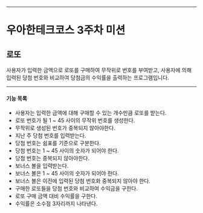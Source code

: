 - - -
우아한테크코스 3주차 미션
===========================
로또
-------
사용자가 입력한 금액으로 로또를 구매하여 무작위로 번호를 부여받고, 사용자에 의해 입력된
당첨 번호와 비교하여 당첨금의 수익률을 출력하는 프로그램입니다.
- - -
#### 기능 목록
* 사용자는 입력한 금액에 대해 구매할 수 있는 개수만큼 로또를 받는다.
* 로또 번호가 될 1 ~ 45 사이의 무작위 번호를 생성한다.
* 무작위로 생성된 번호가 중복되지 않아야한다.
* 지난 주 당첨 번호를 입력받는다.
* 당첨 번호는 쉼표를 기준으로 구분한다.
* 당첨 번호는 1 ~ 45 사이의 숫자가 되어야 한다.
* 당첨 번호는 중복되지 않아야한다.
* 보너스 볼을 입력받는다.
* 보너스 볼은 1 ~ 45 사이의 숫자가 되어야 한다.
* 보너스 볼은 이전에 입력된 당첨 번호화 중복되지 않아야 한다.
* 구매한 로또들을 당첨 번호와 비교하여 수익금을 구한다.
* 로또 구매 금액 대비 수익률을 구한다.
* 수익률은 소수점 3자리까지 나타낸다.